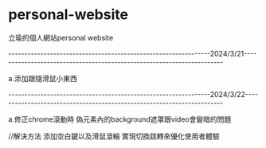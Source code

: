 # personal-website

立瑜的個人網站personal website

---------------------------------------------------------------2024/3/21-----------------------------------------------------------------------

a.添加跟隨滑鼠小東西

---------------------------------------------------------------2024/3/22-----------------------------------------------------------------------

a.修正chrome滾動時
偽元素內的background遮罩跟video會變暗的問題 

//解決方法  添加空白鍵以及滑鼠滾輪 實現切換跳轉來優化使用者體驗


